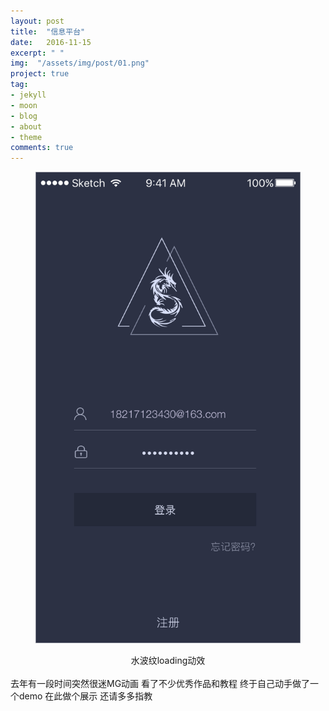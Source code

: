 ```yaml
---
layout: post
title:  "信息平台"
date:   2016-11-15
excerpt: " "
img:  "/assets/img/post/01.png"
project: true
tag:
- jekyll 
- moon
- blog
- about
- theme
comments: true
---
```



<figure><a href=" "><img src="/assets/img/post/01.png"></a></figure>
<center>
	<figcaption>水波纹loading动效</figcaption>
</center>
<br>
去年有一段时间突然很迷MG动画 看了不少优秀作品和教程 终于自己动手做了一个demo 在此做个展示 还请多多指教
